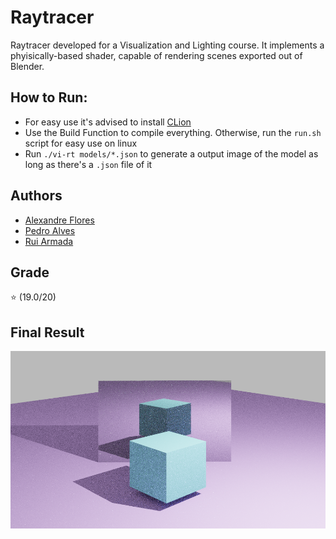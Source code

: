 # Raytracer
Raytracer developed for a Visualization and Lighting course. It implements a phyisically-based shader, capable of rendering scenes exported out of Blender.

## How to Run:

* For easy use it's advised to install [CLion](https://www.jetbrains.com/clion/download/#section=windows)
* Use the Build Function to compile everything. Otherwise, run the `run.sh` script for easy use on linux
* Run `./vi-rt models/*.json` to generate a output image of the model as long as there's a `.json` file of it

## Authors

* [Alexandre Flores](https://github.com/SugaryLump)
* [Pedro Alves](https://github.com/pta2002)
* [Rui Armada](https://github.com/RuiArmada)

## Grade

⭐ (19.0/20)

## Final Result

<p align="center">
  <img  src="images/img.png">
</p>
